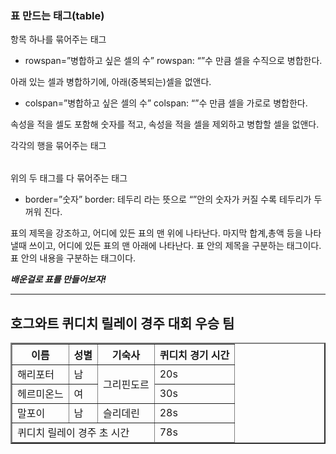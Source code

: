 ### 표 만드는 태그(table)

<td></td> 항목 하나를 묶어주는 태그

- rowspan=”병합하고 싶은 셀의 수” rowspan: “”수 만큼 셀을 수직으로 병합한다.

아래 있는 셀과 병합하기에, 아래(중복되는)셀을 없앤다.

- colspan=”병합하고 싶은 셀의 수” colspan: “”수 만큼 셀을 가로로 병합한다.

속성을 적을 셀도 포함해 숫자를 적고, 속성을 적을 셀을 제외하고 병합할 셀을 없앤다.

<tr></tr> 각각의 행을 묶어주는 태그

<table></table> 위의 두 태그를 다 묶어주는 태그

- border=”숫자” border: 테두리 라는 뜻으로 “”안의 숫자가 커질 수록 테두리가 두꺼워 진다.

<th></th> 표의 제목을 강조하고, 어디에 있든 표의 맨 위에 나타난다.

<tfoot></tfoot> 마지막 합계,총액 등을 나타낼때 쓰이고, 어디에 있든 표의 맨 아래에 나타난다.

<thead></thead>표 안의 제목을 구분하는 태그이다.

<tbody></tbody>표 안의 내용을 구분하는 태그이다.


***배운걸로 표를 만들어보자!***

-----------------------------------------------------------------------------------------
<html>
    <body>
        <h2>호그와트 퀴디치 릴레이 경주 대회 우승 팀</h2>
        <table border="2">
           <thead> <tr>
            <th>이름</th> <th>성별</th> <th>기숙사</th> <th>퀴디치 경기 시간</th>
        </tr>
    </thead>
    <tbody>
        <tr>
            <td>해리포터</td> <td>남</td> <td rowspan="2">그리핀도르</td> <td>20s</td>
        </tr>
        <tr>
            <td>헤르미온느</td> <td>여</td>  <td>30s</td>
        </tr>
        <tr>
            <td>말포이</td> <td>남</td> <td>슬리데린</td> <td>28s</td>
        </tr>
        <tfoot>
            <tr>
                <td colspan="3">퀴디치 릴레이 경주 초 시간</td> <td>78s</td>
            </tr>
        </tfoot>
    </tbody>
        </table>
    </body>
</html>
